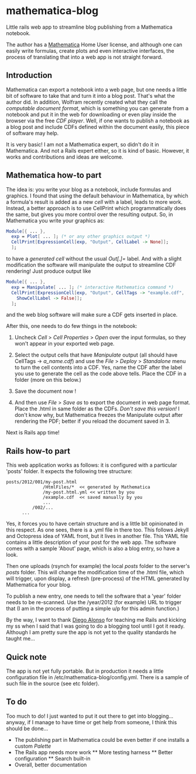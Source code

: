 mathematica-blog
================

Little rails web app to streamline blog publishing from a Mathematica notebook.

The author has a [Mathematica](http://www.wolfram.com/mathematica/) Home User license,
and although one can easily write formulas, create plots and even interactive 
interfaces, the process of translating that into a web app is not straight forward.

Introduction
------------

Mathematica can export a notebook into a web page, but one needs a little bit of
software to take that and turn it into a blog post. That's what the author did. In addition,
Wolfram recently created what they call the _computable document format_, which is
something you can generate from a notebook and put it in the web for downloading
or even play inside the browser via the free _CDF player_. Well, if one wants to publish
a notebook as a blog post and include CDFs defined within the document easily, this
piece of software may help.

It is very basic! I am not a Mathematica expert, so didn't do it in Mathematica. And not
a Rails expert either, so it is kind of basic. However, it works and contributions
and ideas are welcome.

Mathematica how-to part
-----------------------

The idea is: you write your blog as a notebook, include formulas and graphics. I found that
using the default behaviour in Mathematica, by which a formula's result is added
as a new _cell_ with a label, leads to more work. Instead, a better approach is
to use CellPrint which programmatically does the same, but gives you more control over the
resulting output. So, in Mathematica you write your graphics as:

```Mathematica
Module[{ ... },
  exp = Plot[ ... ]; (* or any other graphics output *)
  CellPrint[ExpressionCell[exp, "Output", CellLabel -> None]];
  ];
``` 

to have a _generated cell_ without the usual *Out[.]=* label. And with a slight modification
the software will manipulate the output to streamline CDF rendering! Just produce output
like

```Mathematica
Module[{ ... },
  exp = Manipulate[ ... ]; (* interactive Mathematica command *)
  CellPrint[ExpressionCell[exp, "Output", CellTags -> "example.cdf",
    ShowCellLabel -> False]];
  ];
``` 

and the web blog software will make sure a CDF gets inserted in place.

After this, one needs to do few things in the notebook:

1. Uncheck *Cell* > *Cell Properties* > *Open* over the input formulas, so they won't appear in
   your exported web page.

2. Select the output cells that have *Manipulate* output (all should have CellTags -> *a_name.cdf*)
   and use the *File* > *Deploy* > *Standalone*
   menu to turn the cell contents into a CDF. Yes, name the CDF after the label you use to generate
   the cell as the code above tells. Place the CDF in a folder (more on this below.)

3. Save the document now !

4. And then use *File* > *Save as* to export the document in web page format. Place the .html in
   same folder as the CDFs. *Don't save this version!* I don't know why, but Mathematica freezes
   the Manipulate output after rendering the PDF; better if you reload the document saved in 3.

Next is Rails app time!

Rails how-to part
-----------------

This web application works as follows: it is configured with a particular 'posts' folder. It expects the
following tree structure:

```
posts/2012/001/my-post.html
              /HtmlFiles/*  << generated by Mathematica
              /my-post.html.yml << written by you
              /example.cdf  << saved manually by you
              ...
          /002/...
      ...
```

Yes, it forces you to have certain structure and is a little bit opinionated in this respect. As
one sees, there is a .yml file in there too. This follows Jekyll and Octopress idea of YAML
front, but it lives in another file. This YAML file contains a little description of your post for the web app. The software comes
with a sample 'About' page, which is also a blog entry, so have a look.

Then one uploads (rsynch for example) the local *posts* folder to the server's *posts* folder.
This will change the modification time of the .html file, which will trigger, upon display, a refresh (pre-process)
of the HTML generated by Mathematica for your blog.

To publish a new entry, one needs to tell the software that a 'year' folder needs to be re-scanned.
Use the /year/2012 (for example) URL to trigger that (I am in the process of putting a simple u/p for this
admin function.)

By the way, I want to thank [Diego Alonso](http://www.diegoalonso.net/) for teaching me Rails and
kicking my ss when I said that I was going to do a blogging tool until I got it ready. Although
I am pretty sure the app is not yet to the quality standards he taught me...

Quick note
----------

The app is not yet fully portable. But in production it needs a little configuration file in
/etc/mathematica-blog/config.yml. There is a sample of such file in the source (see etc folder).

To do
-----

Too much to do! I just wanted to put it out there to get into blogging... anyway, if I manage to have
time or get help from someone, I think this should be done...

  * The publishing part in Mathematica could be even better if one installs a custom *Palette*
  * The Rails app needs more work
  ** More testing harness
  ** Better configuration
  ** Search built-in
  * Overall, better documentation

